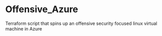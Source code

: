 # Offensive_Azure
Terraform script that spins up an offensive security focused linux virtual machine in Azure
